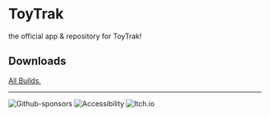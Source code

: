 # ToyTrak
the official app & repository for ToyTrak!

## Downloads

[All Builds.](https://nonbinarybyte.itch.io/toytrak)

<hr>

![Github-sponsors](https://img.shields.io/badge/sponsor-30363D?style=for-the-badge&logo=GitHub-Sponsors&logoColor=#EA4AAA) ![Accessibility](https://img.shields.io/badge/Accessibility-%230170EA.svg?style=for-the-badge&logo=Accessibility&logoColor=white) ![Itch.io](https://img.shields.io/badge/Itch-%23FF0B34.svg?style=for-the-badge&logo=Itch.io&logoColor=white) 
